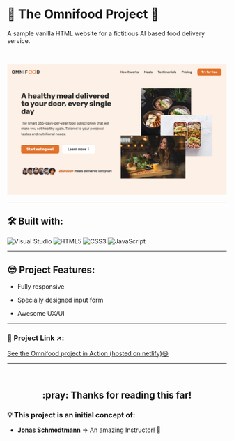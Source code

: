 <!-- TITLE -->

#  :rice: The Omnifood Project :fork_and_knife:


<!-- SHOT DESCRIPTION -->

A sample vanilla HTML website for a fictitious AI based food delivery service.

<br>


<!-- SCREENSHOT -->

![ScreenShot](/img/omnifood-screenshot.png)

 <hr/>

<!-- TOOLS & TECHNOLOGIES USED -->

## 🛠️ Built with:

![Visual Studio](https://badgen.net/badge/icon/visualstudio?icon=visualstudio&label)
![HTML5](https://img.shields.io/badge/-HTML5-black?style=flat-square&logo=html5&logoColor=white)
![CSS3](https://img.shields.io/badge/-CSS3-black?style=flat-square&logo=css3)
![JavaScript](https://img.shields.io/badge/-JavaScript-black?style=flat-square&logo=javascript)

 <hr/>

<!-- PROJECT FEATURES -->

##  :sunglasses: Project Features:

- Fully responsive

- Specially designed input form

- Awesome UX/UI


<hr/>


<!-- PROJECT LINK -->

### :link: Project Link :arrow_upper_right::

[See the Omnifood project in Action (hosted on netlify)😃](https://omnifood-ndimoforaretas.netlify.app/)

 <hr/>
 
  <br>
 
<h2 align="center"> :pray: Thanks for reading this far!</h2>

<!-- CREDITS -->
### :bulb: This project is an initial concept of:
- [**Jonas Schmedtmann**](https://github.com/jonasschmedtmann) => An amazing Instructor! :100:
